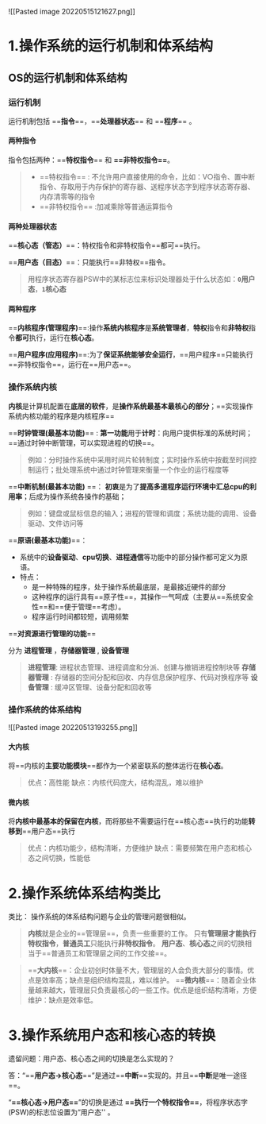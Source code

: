 
![[Pasted image 20220515121627.png]]
# 1.操作系统的运行机制和体系结构
## OS的运行机制和体系结构
### 运行机制
运行机制包括 ==**指令**==，==**处理器状态**== 和 ==**程序**== 。

#### 两种指令
指令包括两种：==**特权指令**== 和 **==非特权指令==**。
>* ==特权指令== : 不允许用户直接使用的命令，比如：V○指令、置中断指令、存取用于内存保护的寄存器、送程序状态字到程序状态寄存器、内存清零等的指令
>* ==非特权指令== :加减乘除等普通运算指令




#### 两种处理器状态


==**核心态（管态）**==：特权指令和非特权指令==都可==执行。


==**用户态（目态）**==：只能执行==非特权==指令。

>用程序状态寄存器PSW中的某标志位来标识处理器处于什么状态如：**`0`用户态**，**`1`核心态**



#### 两种程序

==**内核程序(管理程序)**==:操作**系统内核程序**是**系统管理者**，**特权**指令和**非特权**指令**都可**执行，运行在**核心态**。

==**用户程序(应用程序)**==:为了**保证系统能够安全运行**，==用户程序==只能执行==非特权指令==，运行在==用户态==。 


### 操作系统内核
**内核**是计算机配置在**底层的软件**，是**操作系统最基本最核心的部分**；==实现操作系统内核功能的程序是内核程序==

==**时钟管理(最基本功能)**== : **第一功能**用于**计时**：向用户提供标准的系统时间；==通过时钟中断管理，可以实现进程的切换==。
>例如：分时操作系统中采用时间片轮转制度；实时操作系统中按截至时间控制运行；批处理系统中通过时钟管理来衡量一个作业的运行程度等

==**中断机制(最甚本功能)** ==： **初衷**是为了**提高多道程序运行环境中汇总cpu的利用率**；后成为操作系统各操作的基础；
>例如：键盘或鼠标信息的输入；进程的管理和调度；系统功能的调用、设备驱动、文件访问等



==**原语(最基本功能)**==：
- 系统中的**设备驱动**、**cpu切换**、**进程通信**等功能中的部分操作都可定义为原语。
- 特点：
	- 是一种特殊的程序，处于操作系统最底层，是最接近硬件的部分
	- 这种程序的运行具有==原子性==，其操作一气呵成（主要从==系统安全性==和==便于管理==考虑）。
	- 程序运行时间都较短，调用频繁


==**对资源进行管理的功能**==

分为 **进程管理** ，**存储器管理** ,  **设备管理**

>**进程管理**: 进程状态管理、进程调度和分派、创建与撤销进程控制块等
>**存储器管理** : 存储器的空间分配和回收、内存信息保护程序、代码对换程序等
> **设备管理** : 缓冲区管理、设备分配和回收等


### 操作系统的体系结构

![[Pasted image 20220513193255.png]]

#### 大内核
将==内核的**主要功能模块**==都作为一个紧密联系的整体运行在**核心态**。

>优点：高性能
>缺点：内核代码庞大，结构混乱，难以维护



#### 微内核
将**内核中最基本的保留在内核**，而将那些不需要运行在==核心态==执行的功能**转移到**==用户态==执行

>优点：内核功能少，结构清晰，方便维护
>缺点：需要频繁在用户态和核心态之间切换，性能低



# 2.操作系统体系结构类比
类比：
操作系统的体系结构问题与企业的管理问题很相似。
>**内核**就是企业的==管理层==，负责一些重要的工作。
>只有**管理层才能执行特权指令**，**普通员工**只能执行**非特权指令**。
>**用户态**、**核心态**之间的切换相当于==普通员工和管理层之间的工作交接==。

>==**大内核**==：企业初创时体量不大，管理层的人会负责大部分的事情。优点是效率高；缺点是组织结构混乱，难以维护。
>==**微内核**==：随着企业体量越来越大，管理层只负责最核心的一些工作。优点是组织结构清晰，方便维护：缺点是效率低。




# 3.操作系统用户态和核心态的转换
遗留问题：用户态、核心态之间的切换是怎么实现的？

答：“==**用户态→核心态**==”是通过==**中断**==实现的。并且==**中断**是唯一途径==。

“**==核心态→用户态==**”的切换是通过 **==执行一个特权指令==**，将程序状态字(PSW)的标志位设置为“用户态'' 。






